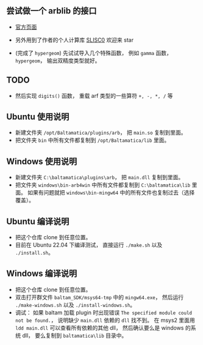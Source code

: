 ## 尝试做一个 arblib 的接口
* [官方页面](https://arblib.org/)
* 另外用到了作者的个人计算库 [SLISC0](https://github.com/MacroUniverse/SLISC0) 欢迎来 star

* (完成了 `hypergeom`) 先试试导入几个特殊函数， 例如 `gamma` 函数， `hypergeom`， 输出双精度类型就好。
## TODO
* 然后实现 `digits()` 函数， 重载 arf 类型的一些算符 `+, -, *, /` 等

## Ubuntu 使用说明
* 新建文件夹 `/opt/Baltamatica/plugins/arb`， 把 `main.so` 复制到里面。
* 把文件夹 `bin` 中所有文件都复制到 `/opt/Baltamatica/lib` 里面。

## Windows 使用说明
* 新建文件夹 `C:\baltamatica\plugins\arb`， 把 `main.dll` 复制到里面。
* 把文件夹 `windows\bin-arb4win` 中所有文件都复制到 `C:\baltamatica\lib` 里面。 如果有问题就把 `windows\bin-mingw64` 中的所有文件也复制过去（选择覆盖）。

## Ubuntu 编译说明
* 把这个仓库 clone 到任意位置。
* 目前在 Ubuntu 22.04 下编译测试， 直接运行 `./make.sh` 以及 `./install.sh`。

## Windows 编译说明
* 把这个仓库 clone 到任意位置。
* 双击打开群文件 `baltam_SDK/msys64-tmp` 中的 `mingw64.exe`， 然后运行 `./make-windows.sh` 以及 `./install-windows.sh`。
* 调试： 如果 baltam 加载 plugin 时出现错误 `The specified module could not be found.`， 说明缺少 `main.dll` 依赖的 `dll` 找不到。 在 msys2 里面用 `ldd main.dll` 可以查看所有依赖的其他 dll， 然后确认要么是 windows 的系统 dll， 要么复制到 `baltamatica\lib` 目录中。
